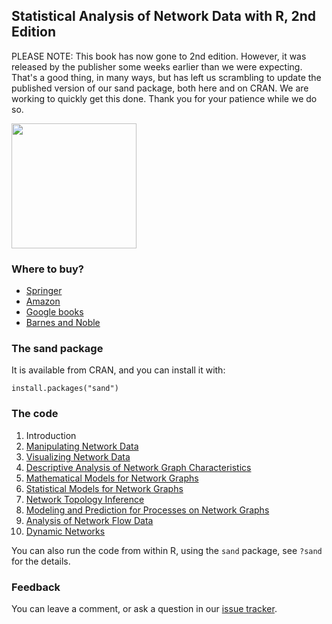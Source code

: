 ## Statistical Analysis of Network Data with R, 2nd Edition

PLEASE NOTE:  This book has now gone to 2nd edition.  However, it was released by the publisher some weeks earlier than we were expecting. That's a good thing, in many ways, but has left us scrambling to update the published version of our sand package, both here and on CRAN.  We are working to quickly get this done.  Thank you for your patience while we do so.

[<img src="https://images.springer.com/sgw/books/medium/978-3-030-44128-9.jpg" alt="" width="200px">](http://www.amazon.com/Statistical-Analysis-Network-Data-Use/dp/1493909827/)

### Where to buy?

* [Springer](http://www.springer.com/statistics/computational+statistics/book/978-1-4939-0982-7)
* [Amazon](http://www.amazon.com/Statistical-Analysis-Network-Data-Use/dp/1493909827)
* [Google books](https://books.google.com/books?id=cNMhBAAAQBAJ&dq=Statistical+Analysis+of+Network+Data+with+R)
* [Barnes and Noble](http://www.barnesandnoble.com/w/statistical-analysis-of-network-data-with-r-eric-kolaczyk/1118967592)

### The sand package

It is available from CRAN, and you can install it with:

```
install.packages("sand")
```

### The code

1. Introduction
2. [Manipulating Network Data](sand/inst/code/chapter2.R)
3. [Visualizing Network Data](sand/inst/code/chapter3.R)
4. [Descriptive Analysis of Network Graph Characteristics](sand/inst/code/chapter4.R)
5. [Mathematical Models for Network Graphs](sand/inst/code/chapter5.R)
6. [Statistical Models for Network Graphs](sand/inst/code/chapter6.R)
7. [Network Topology Inference](sand/inst/code/chapter7.R)
8. [Modeling and Prediction for Processes on Network Graphs](sand/inst/code/chapter8.R)
9. [Analysis of Network Flow Data](sand/inst/code/chapter9.R)
10. [Dynamic Networks](sand/inst/code/chapter10.R)

You can also run the code from within R, using the `sand` package,
see `?sand` for the details.

### Feedback

You can leave a comment, or ask a question in our
[issue tracker](https://github.com/kolaczyk/sand/issues).


